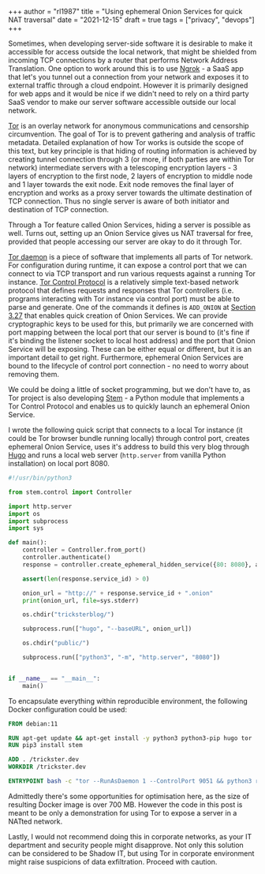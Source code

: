 +++
author = "rl1987"
title = "Using ephemeral Onion Services for quick NAT traversal"
date = "2021-12-15"
draft = true
tags = ["privacy", "devops"]
+++

Sometimes, when developing server-side software it is desirable to make it
accessible for access outside the local network, that might be shielded from
incoming TCP connections by a router that performs Network Address
Translation. One option to work around this is to use [Ngrok](https://ngrok.com/) - 
a SaaS app that let's you tunnel out a connection from your network and
exposes it to external traffic through a cloud endpoint. However it is
primarily designed for web apps and it would be nice if we didn't need to rely
on a third party SaaS vendor to make our server software accessible outside
our local network.

[Tor](https://www.torproject.org/) is an overlay network for anonymous
communications and censorship circumvention. The goal of Tor is to prevent
gathering and analysis of traffic metadata. Detailed explanation of how Tor works
is outside the scope of this text, but key principle is that hiding of routing
information is achieved by creating tunnel connection through 3 (or more, if
both parties are within Tor network) intermediate servers with a telescoping
encryption layers - 3 layers of encryption to the first node, 2 layers of encryption
to middle node and 1 layer towards the exit node. Exit node removes the final layer
of encryption and works as a proxy server towards the ultimate destination of TCP
connection. Thus no single server is aware of both initiator and destination of
TCP connection.

Through a Tor feature called Onion Services, hiding a server is possible as well.
Turns out, setting up an Onion Service gives us NAT traversal for free, provided
that people accessing our server are okay to do it through Tor. 

[Tor daemon](https://gitlab.torproject.org/tpo/core/tor) is a piece of software that
implements all parts of Tor network. For configuration during runtime, it can expose
a control port that we can connect to via TCP transport and run various requests
against a running Tor instance. [Tor Control Protocol](https://gitweb.torproject.org/torspec.git/tree/control-spec.txt)
is a relatively simple text-based network protocol that defines requests and responses
that Tor controllers (i.e. programs interacting with Tor instance via control port)
must be able to parse and generate. One of the commands it defines is `ADD_ONION`
at [Section 3.27](https://gitweb.torproject.org/torspec.git/tree/control-spec.txt#n1748)
that enables quick creation of Onion Services. We can provide cryptographic keys to be
used for this, but primarily we are concerned with port mapping between the local port
that our server is bound to (it's fine if it's binding the listener socket to local host
address) and the port that Onion Service will be exposing. These can be either equal or
different, but it is an important detail to get right. Furthermore, ephemeral Onion
Services are bound to the lifecycle of control port connection - no need to worry about
removing them.

We could be doing a little of socket programming, but we don't have to, as Tor project
is also developing [Stem](https://stem.torproject.org/) - a Python module that implements
a Tor Control Protocol and enables us to quickly launch an ephemeral Onion Service.

I wrote the following quick script that connects to a local Tor instance 
(it could be Tor browser bundle running locally) through control port,
creates ephemeral Onion Service, uses it's address to build this very blog through
[Hugo](https://gohugo.io/) and runs a local web server (`http.server` from vanilla Python
installation) on local port 8080.

```python
#!/usr/bin/python3

from stem.control import Controller

import http.server
import os
import subprocess
import sys

def main():
    controller = Controller.from_port()
    controller.authenticate()
    response = controller.create_ephemeral_hidden_service({80: 8080}, await_publication=True)

    assert(len(response.service_id) > 0)

    onion_url = "http://" + response.service_id + ".onion"
    print(onion_url, file=sys.stderr)

    os.chdir("tricksterblog/")

    subprocess.run(["hugo", "--baseURL", onion_url])

    os.chdir("public/")

    subprocess.run(["python3", "-m", "http.server", "8080"])


if __name__ == "__main__":
    main()

```

To encapsulate everything within reproducible environment, the following Docker configuration
could be used:

```dockerfile
FROM debian:11

RUN apt-get update && apt-get install -y python3 python3-pip hugo tor
RUN pip3 install stem

ADD . /trickster.dev
WORKDIR /trickster.dev

ENTRYPOINT bash -c "tor --RunAsDaemon 1 --ControlPort 9051 && python3 run_onion_service.py"

```

Admittedly there's some opportunities for optimisation here, as the size of resulting Docker
image is over 700 MB. However the code in this post is meant to be only a demonstration for
using Tor to expose a server in a NATted network.

Lastly, I would not recommend doing this in corporate networks, as your IT department and 
security people might disapprove. Not only this solution can be considered to be Shadow IT, but
using Tor in corporate environment might raise suspicions of data exfiltration. Proceed with
caution.

